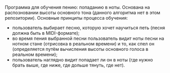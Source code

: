 Программа для обучения пению: попаданию в ноты.
Основана на распозновании высоты основного тона (данного алгоритма нет в этом репозитории).
Основные принципы процесса обучения:
  - пользователь выбирает песню, которую хочет научиться петь (песня должна быть в MIDI-формате);
  - во время пения выбранной песни пользователь видит ноты песни на нотном стане (отрисовка в реальном времени) и то, как спел он
  (определяется путём вычисления высоты основного голоса в реальном времени);
  - пользователь наглядно видит попадает ли он в ноты (где нужно брать выше, где ниже, где дольше тянуть, где нет).
